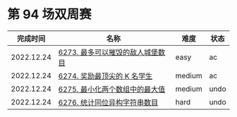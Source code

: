 # 第 94 场双周赛

**完成时间**|**名称**|**难度**|**状态**
------------|--------|--------|--------
2022.12.24|[6273. 最多可以摧毁的敌人城堡数目](./6274.%20最多可以摧毁的敌人城堡数目)|easy|ac
2022.12.24|[6274. 奖励最顶尖的 K 名学生](./6274.%20奖励最顶尖的%20K%20名学生)|medium|ac
2022.12.24|[6275. 最小化两个数组中的最大值](./6275.%20最小化两个数组中的最大值)|medium|undo
2022.12.24|[6276. 统计同位异构字符串数目](./6276.%20统计同位异构字符串数目)|hard|undo
